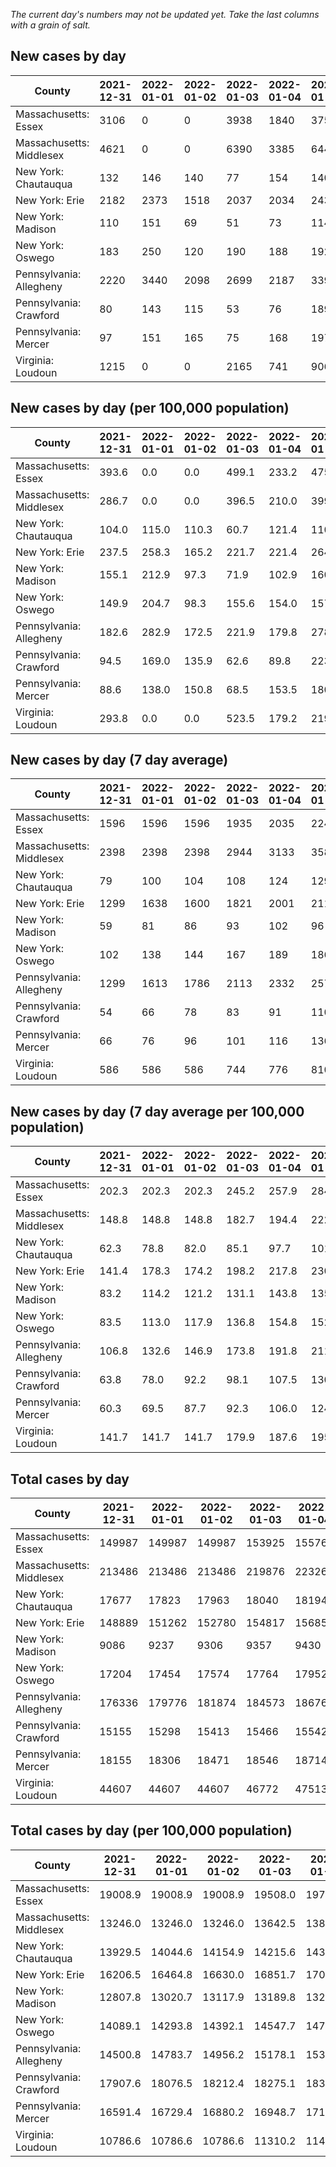 _The current day's numbers may not be updated yet. Take the last columns with a grain of salt._
## New cases by day

| County | 2021-12-31 | 2022-01-01 | 2022-01-02 | 2022-01-03 | 2022-01-04 | 2022-01-05 | 2022-01-06 |
| --- | --- | --- | --- | --- | --- | --- | --- |
| Massachusetts: Essex | 3106 | 0 | 0 | 3938 | 1840 | 3750 |  |
| Massachusetts: Middlesex | 4621 | 0 | 0 | 6390 | 3385 | 6440 |  |
| New York: Chautauqua | 132 | 146 | 140 | 77 | 154 | 140 |  |
| New York: Erie | 2182 | 2373 | 1518 | 2037 | 2034 | 2431 |  |
| New York: Madison | 110 | 151 | 69 | 51 | 73 | 114 |  |
| New York: Oswego | 183 | 250 | 120 | 190 | 188 | 192 |  |
| Pennsylvania: Allegheny | 2220 | 3440 | 2098 | 2699 | 2187 | 3392 |  |
| Pennsylvania: Crawford | 80 | 143 | 115 | 53 | 76 | 189 |  |
| Pennsylvania: Mercer | 97 | 151 | 165 | 75 | 168 | 197 |  |
| Virginia: Loudoun | 1215 | 0 | 0 | 2165 | 741 | 906 |  |

## New cases by day (per 100,000 population)

| County | 2021-12-31 | 2022-01-01 | 2022-01-02 | 2022-01-03 | 2022-01-04 | 2022-01-05 | 2022-01-06 |
| --- | --- | --- | --- | --- | --- | --- | --- |
| Massachusetts: Essex | 393.6 | 0.0 | 0.0 | 499.1 | 233.2 | 475.3 |  |
| Massachusetts: Middlesex | 286.7 | 0.0 | 0.0 | 396.5 | 210.0 | 399.6 |  |
| New York: Chautauqua | 104.0 | 115.0 | 110.3 | 60.7 | 121.4 | 110.3 |  |
| New York: Erie | 237.5 | 258.3 | 165.2 | 221.7 | 221.4 | 264.6 |  |
| New York: Madison | 155.1 | 212.9 | 97.3 | 71.9 | 102.9 | 160.7 |  |
| New York: Oswego | 149.9 | 204.7 | 98.3 | 155.6 | 154.0 | 157.2 |  |
| Pennsylvania: Allegheny | 182.6 | 282.9 | 172.5 | 221.9 | 179.8 | 278.9 |  |
| Pennsylvania: Crawford | 94.5 | 169.0 | 135.9 | 62.6 | 89.8 | 223.3 |  |
| Pennsylvania: Mercer | 88.6 | 138.0 | 150.8 | 68.5 | 153.5 | 180.0 |  |
| Virginia: Loudoun | 293.8 | 0.0 | 0.0 | 523.5 | 179.2 | 219.1 |  |

## New cases by day (7 day average)

| County | 2021-12-31 | 2022-01-01 | 2022-01-02 | 2022-01-03 | 2022-01-04 | 2022-01-05 | 2022-01-06 |
| --- | --- | --- | --- | --- | --- | --- | --- |
| Massachusetts: Essex | 1596 | 1596 | 1596 | 1935 | 2035 | 2242 |  |
| Massachusetts: Middlesex | 2398 | 2398 | 2398 | 2944 | 3133 | 3580 |  |
| New York: Chautauqua | 79 | 100 | 104 | 108 | 124 | 129 |  |
| New York: Erie | 1299 | 1638 | 1600 | 1821 | 2001 | 2118 |  |
| New York: Madison | 59 | 81 | 86 | 93 | 102 | 96 |  |
| New York: Oswego | 102 | 138 | 144 | 167 | 189 | 186 |  |
| Pennsylvania: Allegheny | 1299 | 1613 | 1786 | 2113 | 2332 | 2574 |  |
| Pennsylvania: Crawford | 54 | 66 | 78 | 83 | 91 | 110 |  |
| Pennsylvania: Mercer | 66 | 76 | 96 | 101 | 116 | 136 |  |
| Virginia: Loudoun | 586 | 586 | 586 | 744 | 776 | 810 |  |

## New cases by day (7 day average per 100,000 population)

| County | 2021-12-31 | 2022-01-01 | 2022-01-02 | 2022-01-03 | 2022-01-04 | 2022-01-05 | 2022-01-06 |
| --- | --- | --- | --- | --- | --- | --- | --- |
| Massachusetts: Essex | 202.3 | 202.3 | 202.3 | 245.2 | 257.9 | 284.1 |  |
| Massachusetts: Middlesex | 148.8 | 148.8 | 148.8 | 182.7 | 194.4 | 222.1 |  |
| New York: Chautauqua | 62.3 | 78.8 | 82.0 | 85.1 | 97.7 | 101.7 |  |
| New York: Erie | 141.4 | 178.3 | 174.2 | 198.2 | 217.8 | 230.5 |  |
| New York: Madison | 83.2 | 114.2 | 121.2 | 131.1 | 143.8 | 135.3 |  |
| New York: Oswego | 83.5 | 113.0 | 117.9 | 136.8 | 154.8 | 152.3 |  |
| Pennsylvania: Allegheny | 106.8 | 132.6 | 146.9 | 173.8 | 191.8 | 211.7 |  |
| Pennsylvania: Crawford | 63.8 | 78.0 | 92.2 | 98.1 | 107.5 | 130.0 |  |
| Pennsylvania: Mercer | 60.3 | 69.5 | 87.7 | 92.3 | 106.0 | 124.3 |  |
| Virginia: Loudoun | 141.7 | 141.7 | 141.7 | 179.9 | 187.6 | 195.9 |  |

## Total cases by day

| County | 2021-12-31 | 2022-01-01 | 2022-01-02 | 2022-01-03 | 2022-01-04 | 2022-01-05 | 2022-01-06 |
| --- | --- | --- | --- | --- | --- | --- | --- |
| Massachusetts: Essex | 149987 | 149987 | 149987 | 153925 | 155765 | 159515 |  |
| Massachusetts: Middlesex | 213486 | 213486 | 213486 | 219876 | 223261 | 229701 |  |
| New York: Chautauqua | 17677 | 17823 | 17963 | 18040 | 18194 | 18334 |  |
| New York: Erie | 148889 | 151262 | 152780 | 154817 | 156851 | 159282 |  |
| New York: Madison | 9086 | 9237 | 9306 | 9357 | 9430 | 9544 |  |
| New York: Oswego | 17204 | 17454 | 17574 | 17764 | 17952 | 18144 |  |
| Pennsylvania: Allegheny | 176336 | 179776 | 181874 | 184573 | 186760 | 190152 |  |
| Pennsylvania: Crawford | 15155 | 15298 | 15413 | 15466 | 15542 | 15731 |  |
| Pennsylvania: Mercer | 18155 | 18306 | 18471 | 18546 | 18714 | 18911 |  |
| Virginia: Loudoun | 44607 | 44607 | 44607 | 46772 | 47513 | 48419 |  |

## Total cases by day (per 100,000 population)

| County | 2021-12-31 | 2022-01-01 | 2022-01-02 | 2022-01-03 | 2022-01-04 | 2022-01-05 | 2022-01-06 |
| --- | --- | --- | --- | --- | --- | --- | --- |
| Massachusetts: Essex | 19008.9 | 19008.9 | 19008.9 | 19508.0 | 19741.2 | 20216.5 |  |
| Massachusetts: Middlesex | 13246.0 | 13246.0 | 13246.0 | 13642.5 | 13852.5 | 14252.1 |  |
| New York: Chautauqua | 13929.5 | 14044.6 | 14154.9 | 14215.6 | 14336.9 | 14447.3 |  |
| New York: Erie | 16206.5 | 16464.8 | 16630.0 | 16851.7 | 17073.1 | 17337.7 |  |
| New York: Madison | 12807.8 | 13020.7 | 13117.9 | 13189.8 | 13292.7 | 13453.4 |  |
| New York: Oswego | 14089.1 | 14293.8 | 14392.1 | 14547.7 | 14701.6 | 14858.9 |  |
| Pennsylvania: Allegheny | 14500.8 | 14783.7 | 14956.2 | 15178.1 | 15358.0 | 15636.9 |  |
| Pennsylvania: Crawford | 17907.6 | 18076.5 | 18212.4 | 18275.1 | 18364.9 | 18588.2 |  |
| Pennsylvania: Mercer | 16591.4 | 16729.4 | 16880.2 | 16948.7 | 17102.3 | 17282.3 |  |
| Virginia: Loudoun | 10786.6 | 10786.6 | 10786.6 | 11310.2 | 11489.4 | 11708.4 |  |
